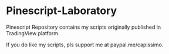 # Pinescript-Laboratory
Pinescript Repository contains my scripts originally published in TradingView platform.

If you do like my scripts, pls support me at paypal.me/capissimo. 
